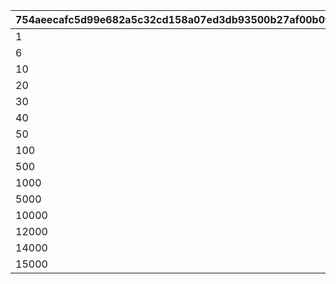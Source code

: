 |754aeecafc5d99e682a5c32cd158a07ed3db93500b27af00b0f982e4f7efe9be|240ecf189f4fee21d56ebdab13177c3191b38614b6cf0feb7b269c83e78f11de|fd7aadd511cc8dddcd3b64d556453ad9186abf84032eb0036f3c7003cb8923d8|75518ac4e9a89a184692cab884df7295702b5548e2e64789fa315baf10850f4b|61cb568ed4292b6255ac26c7fdf43ac0ab95be5289099163b16390683771acc4|bf9a4fe0582ec7a977b939a2ddfa519a33adbb8cbbfabcc74ff05f967adde497|9fbff0858fca3bc0c4cf65e7b58d561eef7183ac0ef8f83ab0815fcb6fe3e195|8b4803c3744dd56ed659e874fb1e5b3894c3ad71c70368dd4ad357d356c9cb87|7f0c30992b87d0c849b2f13a86fb81122bf6c79272e3f4e95ac5646549d5931f|903188cb11cc1a6604a6b460f8cba578e5f1a61bfcb2738d01b25f23546b8f0c|006c464231282c5c8ed51ebfb651933b59c05638c58e8768aca60ab435202e4a|6a6198ed4e6b610f712338d7bb92c8184a93c125515771ca0c039b07fae7ec4c|804de7e885c490a755f980b931ef86bf0d8587c3495e3e7197f0a697a7a3710f|04bc3b74437c181971bc8c65e573c932039e4bd54fd09fe1e3e231101f5de859|11f5ef47ddd3785bbcdb8b30105c7d07170dd08b0d6ce081ec1e9ab7e6833dc1|85ac3e51409ff2e1011ad16101c54b77f858d58649eed23e833c31e3c3665fe8|e64409e2b1d4fe78ef6f0591038b4cf3bf56bb8d9e2ed6e95e52701cf7556075|b6f894805c0ca55028de2b174573734069352cd6df671953920744c72dd8b69e|
| --- | --- | --- | --- | --- | --- | --- | --- | --- | --- | --- | --- | --- | --- | --- | --- | --- | --- |
|1|5|20003|20|0|150000|2|12|8|1|94002|22003|0|91002|0|2|150|5|
|6|2|20003|15|0|100000|2|12|8|2|94002|22003|0|91002|0|2|145|9|
|10|5|20003|11|0|80000|2|12|8|3|94002|22002|0|91002|0|2|140|19|
|20|5|20003|10|0|80000|2|12|8|4|94002|22002|0|91002|0|2|130|29|
|30|4|20003|9|0|70000|2|12|8|5|94002|22002|0|91002|0|2|120|39|
|40|4|20003|8|0|70000|2|12|8|6|94002|22002|0|91002|0|2|110|49|
|50|3|20003|7|0|60000|2|12|8|7|94002|22002|0|91002|0|2|100|99|
|100|2|20003|2|0|40000|2|12|8|8|94002|22002|0|91002|0|2|80|499|
|500|1|20002|7|0|20000|2|12|8|9|94002|22002|0|91002|0|2|50|999|
|1000|3|20002|4|0|16000|2|12|8|10|94002|22001|0|91002|0|2|20|4999|
|5000|2|20002|3|0|9000|2|12|8|11|94002|22001|0|91002|0|2|15|9999|
|10000|1|20001|8|0|4000|2|12|8|12|94002|22001|0|91002|0|2|10|11999|
|12000|1|20001|7|0|3000|2|12|8|13|94002|22001|0|91002|0|2|5|13999|
|14000|1|20001|6|0|2000|2|12|8|14|94002|22001|0|91002|0|2|4|14999|
|15000|1|20001|5|0|1800|2|12|8|15|94002|22001|0|91002|0|2|3|30000|